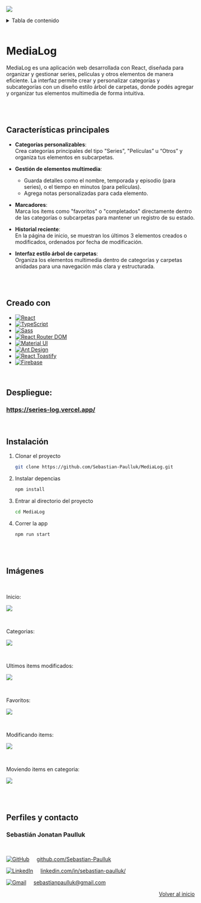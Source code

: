<a id="readme-top"></a>
![](https://github.com/Sebastian-Paulluk/MediaLog/blob/main/public/images-github/logo.png)



<details>
  <summary>Tabla de contenido</summary>
  <ol>
    <li><a href="#caracteristicas">Características principales</a></li>
    <li><a href="#creado-con">Creado con</a></li>
    <li><a href="#despliegue">Despliegue</a></li>
    <li><a href="#instalacion">Instalación</a></li>
    <li><a href="#imagenes">Imágenes</a></li>
    <li><a href="#pefiles-y-contacto">Perfiles y contacto</a></li>
  </ol>
</details>

<br>

# MediaLog

MediaLog es una aplicación web desarrollada con React, diseñada para organizar y gestionar series, películas y otros elementos de manera eficiente. La interfaz permite crear y personalizar categorías y subcategorías con un diseño estilo árbol de carpetas, donde podés agregar y organizar tus elementos multimedia de forma intuitiva.


<br><br>

<a id="caracteristicas"></a>
## Características principales

- **Categorías personalizables**:  
  Crea categorías principales del tipo "Series", "Películas” u “Otros” y organiza tus elementos en subcarpetas.

- **Gestión de elementos multimedia**:  
  - Guarda detalles como el nombre, temporada y episodio (para series), o el tiempo en minutos (para películas).  
  - Agrega notas personalizadas para cada elemento.

- **Marcadores**:  
  Marca los ítems como "favoritos" o "completados" directamente dentro de las categorías o subcarpetas para mantener un registro de su estado.

- **Historial reciente**:  
  En la página de inicio, se muestran los últimos 3 elementos creados o modificados, ordenados por fecha de modificación.

- **Interfaz estilo árbol de carpetas**:  
  Organiza los elementos multimedia dentro de categorías y carpetas anidadas para una navegación más clara y estructurada.


<br><br>

<a id="creado-con"></a>

## Creado con

* [![React][React.js]][React-url]
* [![TypeScript][TypeScript]][TypeScript-url]
* [![Sass][Sass]][Sass-url]
* [![React Router DOM][ReactRouterDOM]][ReactRouterDOM-url]
* [![Material UI][Material-UI]][Material-UI-url]
* [![Ant Design][AntDesign]][AntDesign-url]
* [![React Toastify][ReactToastify]][ReactToastify-url]
* [![Firebase][Firebase]][Firebase-url]



<br>


<a id="despliegue"></a>

## Despliegue:
### <https://series-log.vercel.app/>



<br>


<a id="instalacion"></a>

## Instalación

1. Clonar el proyecto
   ```sh
   git clone https://github.com/Sebastian-Paulluk/MediaLog.git
   ```
2. Instalar depencias
   ```sh
   npm install
   ```
3. Entrar al directorio del proyecto
   ```sh
   cd MediaLog
   ```
4. Correr la app
   ```sh
   npm run start
   ```

<br><br>

<a id="imagenes"></a>

## Imágenes

<br>

Inicio:

![](https://github.com/Sebastian-Paulluk/MediaLog/blob/main/public/images-github/inicio.png)

<br>

Categorias:

![](https://github.com/Sebastian-Paulluk/MediaLog/blob/main/public/images-github/items-en-carpeta.png)

<br>

Ultimos items modificados:

![](https://github.com/Sebastian-Paulluk/MediaLog/blob/main/public/images-github/ultimos-modificados.png)

<br>

Favoritos:

![](https://github.com/Sebastian-Paulluk/MediaLog/blob/main/public/images-github/favoritos.png)

<br>


Modificando items:

![](https://github.com/Sebastian-Paulluk/MediaLog/blob/main/public/images-github/modificando-item-juntos.png) 

<br>

Moviendo items en categoria:

![](https://github.com/Sebastian-Paulluk/MediaLog/blob/main/public/images-github/moviendo-item.png)


<br>
<br>

<a id="pefiles-y-contacto"></a>

## Perfiles y contacto

### Sebastián Jonatan Paulluk
<br>

[![GitHub][GitHub-icon]][GitHub-url] &nbsp; &nbsp; [github.com/Sebastian-Paulluk](https://github.com/Sebastian-Paulluk)

[![LinkedIn][LinkedIn-icon]][LinkedIn-url] &nbsp; &nbsp; [linkedin.com/in/sebastian-paulluk/](https://www.linkedin.com/in/sebastian-paulluk/)

[![Gmail][Gmail-icon]][Gmail-url] &nbsp; &nbsp; sebastianpaulluk@gmail.com

<p align="right"><a href="#readme-top">Volver al inicio</a></p>





 <!-- MARKDOWN LINKS & IMAGES -->
[React.js]: https://img.shields.io/badge/React-20232A?style=for-the-badge&logo=react&logoColor=61DAFB
[React-url]: https://reactjs.org/

[TypeScript]: https://img.shields.io/badge/TypeScript-3178C6?style=for-the-badge&logo=typescript&logoColor=white
[TypeScript-url]: https://www.typescriptlang.org/

[Sass]: https://img.shields.io/badge/Sass-CC6699?style=for-the-badge&logo=sass&logoColor=white
[Sass-url]: https://sass-lang.com/

[Material-UI]: https://img.shields.io/badge/Material--UI-007FFF?style=for-the-badge&logo=mui&logoColor=white
[Material-UI-url]: https://mui.com/

[ReactRouterDOM]: https://img.shields.io/badge/React%20Router%20DOM-CA4245?style=for-the-badge&logo=react-router&logoColor=white
[ReactRouterDOM-url]: https://reactrouter.com/

[AntDesign]: https://img.shields.io/badge/Ant%20Design-0170FE?style=for-the-badge&logo=ant-design&logoColor=white
[AntDesign-url]: https://ant.design/

[ReactToastify]: https://img.shields.io/badge/React%20Toastify-FF7C7C?style=for-the-badge&logo=react-toastify&logoColor=white
[ReactToastify-url]: https://fkhadra.github.io/react-toastify/

[Firebase]: https://img.shields.io/badge/Firebase-FFCB2F?style=for-the-badge&logo=firebase&logoColor=black
[Firebase-url]: https://firebase.google.com/

[LinkedIn-icon]: https://img.shields.io/badge/LinkedIn-0A66C2?style=for-the-badge&logo=linkedin&logoColor=white
[LinkedIn-url]: https://www.linkedin.com/in/sebastian-paulluk/

[Gmail-icon]: https://img.shields.io/badge/Gmail-D14836?style=for-the-badge&logo=gmail&logoColor=white
[Gmail-url]: mailto:sebastianpaulluk@gmail.com

[GitHub-icon]: https://img.shields.io/badge/GitHub-181717?style=for-the-badge&logo=github&logoColor=white
[GitHub-url]: https://github.com/Sebastian-Paulluk




